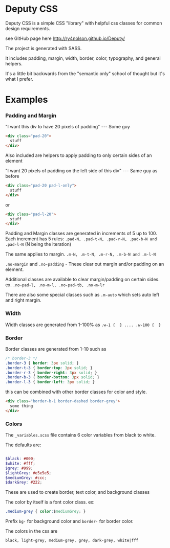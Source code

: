 Deputy CSS
======

Deputy CSS is a simple CSS "library" with helpful css classes for common design requirements.

see GitHub page here http://ry4nolson.github.io/Deputy/

The project is generated with SASS.

It includes padding, margin, width, border, color, typography, and general helpers.

It's a little bit backwards from the "semantic only" school of thought but it's what I prefer.

Examples
=====


<h3>Padding and Margin</h3>

"I want this div to have 20 pixels of padding"
--- Some guy

```html
<div class="pad-20">
  stuff
</div>
```
  
Also included are helpers to apply padding to only certain sides of an element

"I want 20 pixels of padding on the left side of this div"
--- Same guy as before

```html
<div class="pad-20 pad-l-only">
  stuff
</div>
```
or
```html
<div class="pad-l-20">
  stuff
</div>
```

Padding and Margin classes are generated in increments of 5 up to 100. Each increment has 5 rules: 
```.pad-N, .pad-t-N, .pad-r-N, .pad-b-N and .pad-l-N``` (N being the iteration)

The same applies to margin.
```.m-N, .m-t-N, .m-r-N, .m-b-N and .m-l-N```

```.no-margin``` and ```.no-padding``` - These clear out margin and/or padding on an element.

Additional classes are available to clear margin/padding on certain sides.
ex. ```.no-pad-l, .no-m-l, .no-pad-tb, .no-m-lr```

There are also some special classes such as ```.m-auto``` which sets auto left and right margin.


<h3>Width</h3>

Width classes are generated from 1-100% as ```.w-1 {  } .... .w-100 {  }```

<h3>Border</h3>

Border classes are generated from 1-10 such as 
```css
/* border-3 */
.border-3 { border: 3px solid; }
.border-t-3 { border-top: 3px solid; }
.border-r-3 { border-right: 3px solid; }
.border-b-3 { border-bottom: 3px solid; }
.border-l-3 { border-left: 3px solid; }
```

this can be combined with other border classes for color and style.

```html
<div class="border-b-1 border-dashed border-grey">
  some thing
</div>
```

<h3>Colors</h3>

The ```_variables.scss``` file contains 6 color variables from black to white.

The defaults are:
```scss

$black: #000;
$white: #fff;
$grey: #999;
$lightGrey: #e5e5e5;
$mediumGrey: #ccc;
$darkGrey: #222;
```

These are used to create border, text color, and background classes

The color by itself is a font color class.
ex: 
```css
.medium-grey { color:$mediumGrey; }
```

Prefix ```bg-``` for background color and ```border-``` for border color.

The colors in the css are 
```
black, light-grey, medium-grey, grey, dark-grey, white|fff
```

